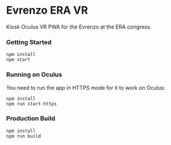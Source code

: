 # Evrenzo ERA VR

Kiosk Oculus VR PWA for the Evrenzo at the ERA congress.

### Getting Started

```shell
npm install
npm start
```

### Running on Oculus

You need to run the app in HTTPS mode for it to work on Oculus:

```shell
npm install
npm run start-https
```

### Production Build

```shell
npm install
npm run build
```
